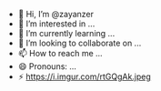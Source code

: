 - 👋 Hi, I’m @zayanzer
- 👀 I’m interested in ...
- 🌱 I’m currently learning ...
- 💞️ I’m looking to collaborate on ...
- 📫 How to reach me ...
- 😄 Pronouns: ...
- ⚡ https://i.imgur.com/rtGQgAk.jpeg
